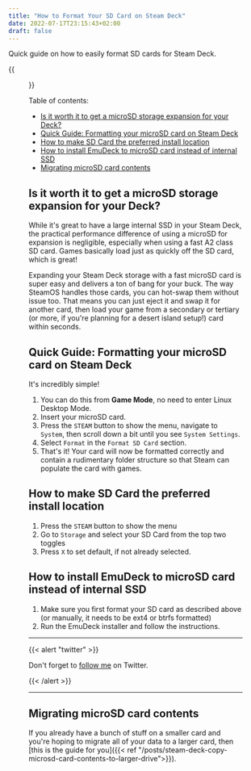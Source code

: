 ```yaml
---
title: "How to Format Your SD Card on Steam Deck"
date: 2022-07-17T23:15:43+02:00
draft: false
---
```


Quick guide on how to easily format SD cards for Steam Deck.

{{<figure
    src="sd_cards.jpg"
    alt="a bunch of microSD cards waiting to get used by your Steam Deck"
    >}}

Table of contents:

- [Is it worth it to get a microSD storage expansion for your Deck?](#is-it-worth-it-to-get-a-microsd-storage-expansion-for-your-deck)
- [Quick Guide: Formatting your microSD card on Steam Deck](#quick-guide-formatting-your-microsd-card-on-steam-deck)
- [How to make SD Card the preferred install location](#how-to-make-sd-card-the-preferred-install-location)
- [How to install EmuDeck to microSD card instead of internal SSD](#how-to-install-emudeck-to-microsd-card-instead-of-internal-ssd)
- [Migrating microSD card contents](#migrating-microsd-card-contents)

## Is it worth it to get a microSD storage expansion for your Deck?

While it's great to have a large internal SSD in your Steam Deck, the practical performance difference of using a microSD for expansion is negligible, especially when using a fast A2 class SD card. Games basically load just as quickly off the SD card, which is great!

Expanding your Steam Deck storage with a fast microSD card is super easy and delivers a ton of bang for your buck. The way SteamOS handles those cards, you can hot-swap them without issue too. That means you can just eject it and swap it for another card, then load your game from a secondary or tertiary (or more, if you're planning for a desert island setup!) card within seconds.

## Quick Guide: Formatting your microSD card on Steam Deck

It's incredibly simple!

1. You can do this from **Game Mode**, no need to enter Linux Desktop Mode.
2. Insert your microSD card.
3. Press the `STEAM` button to show the menu, navigate to `System`, then scroll down a bit until you see `System Settings`.
4. Select `Format` in the `Format SD Card` section.
5. That's it! Your card will now be formatted correctly and contain a rudimentary folder structure so that Steam can populate the card with games.

## How to make SD Card the preferred install location

1. Press the `STEAM` button to show the menu
2. Go to `Storage` and select your SD Card from the top two toggles
3. Press `X` to set default, if not already selected.

## How to install EmuDeck to microSD card instead of internal SSD

1. Make sure you first format your SD card as described above (or manually, it needs to be ext4 or btrfs formatted)
2. Run the EmuDeck installer and follow the instructions.

---

{{< alert "twitter" >}}

Don't forget to [follow me](https://twitter.com/handheldquest) on Twitter.

{{< /alert >}}

---

## Migrating microSD card contents

If you already have a bunch of stuff on a smaller card and you're hoping to migrate all of your data to a larger card, then [this is the guide for you]({{< ref "/posts/steam-deck-copy-microsd-card-contents-to-larger-drive">}}).